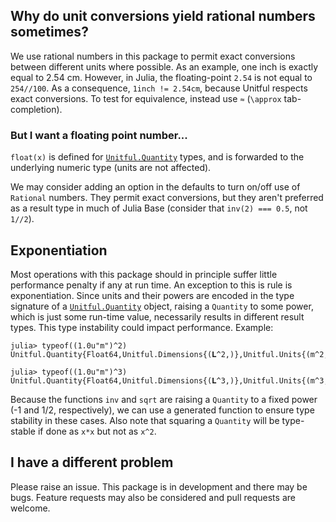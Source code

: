 


<a id='Why-do-unit-conversions-yield-rational-numbers-sometimes?-1'></a>

## Why do unit conversions yield rational numbers sometimes?


We use rational numbers in this package to permit exact conversions between different units where possible. As an example, one inch is exactly equal to 2.54 cm. However, in Julia, the floating-point `2.54` is not equal to `254//100`. As a consequence, `1inch != 2.54cm`, because Unitful respects exact conversions. To test for equivalence, instead use `≈` (`\approx` tab-completion).


<a id='But-I-want-a-floating-point-number...-1'></a>

### But I want a floating point number...


`float(x)` is defined for [`Unitful.Quantity`](types.md#Unitful.Quantity) types, and is forwarded to the underlying numeric type (units are not affected).


We may consider adding an option in the defaults to turn on/off use of `Rational` numbers. They permit exact conversions, but they aren't preferred as a result type in much of Julia Base (consider that `inv(2) === 0.5`, not `1//2`).


<a id='Exponentiation-1'></a>

## Exponentiation


Most operations with this package should in principle suffer little performance penalty if any at run time. An exception to this is rule is exponentiation. Since units and their powers are encoded in the type signature of a [`Unitful.Quantity`](types.md#Unitful.Quantity) object, raising a `Quantity` to some power, which is just some run-time value, necessarily results in different result types. This type instability could impact performance. Example:


```jlcon
julia> typeof((1.0u"m")^2)
Unitful.Quantity{Float64,Unitful.Dimensions{(𝐋^2,)},Unitful.Units{(m^2,)}}

julia> typeof((1.0u"m")^3)
Unitful.Quantity{Float64,Unitful.Dimensions{(𝐋^3,)},Unitful.Units{(m^3,)}}
```


Because the functions `inv` and `sqrt` are raising a `Quantity` to a fixed power (-1 and 1/2, respectively), we can use a generated function to ensure type stability in these cases. Also note that squaring a `Quantity` will be type-stable if done as `x*x` but not as `x^2`.


<a id='I-have-a-different-problem-1'></a>

## I have a different problem


Please raise an issue. This package is in development and there may be bugs. Feature requests may also be considered and pull requests are welcome.

